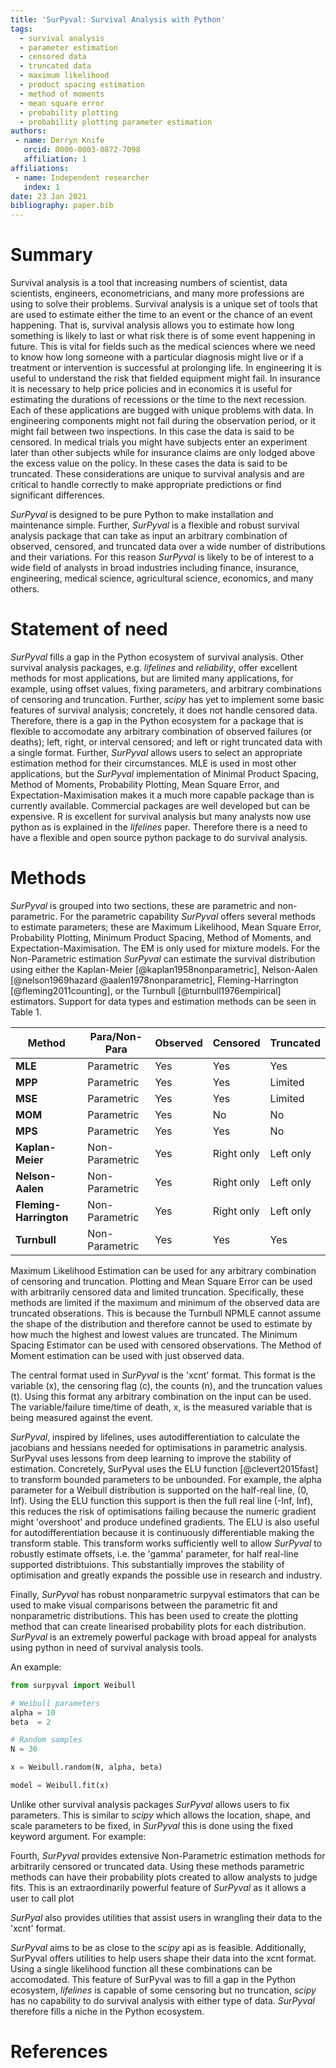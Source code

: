 ```yaml
---
title: 'SurPyval: Survival Analysis with Python'
tags:
  - survival analysis
  - parameter estimation
  - censored data
  - truncated data
  - maximum likelihood
  - product spacing estimation
  - method of moments
  - mean square error
  - probability plotting
  - probability plotting parameter estimation
authors:
 - name: Derryn Knife
   orcid: 0000-0003-0872-7098 
   affiliation: 1
affiliations:
 - name: Independent researcher
   index: 1
date: 23 Jan 2021
bibliography: paper.bib
---
```


# Summary

Survival analysis is a tool that increasing numbers of scientist, data scientists, engineers, econometricians, and many more professions are using to solve their problems. Survival analysis is a unique set of tools that are used to estimate either the time to an event or the chance of an event happening. That is, survival analysis allows you to estimate how long something is likely to last or what risk there is of some event happening in future. This is vital for fields such as the medical sciences where we need to know how long someone with a particular diagnosis might live or if a treatment or intervention is successful at prolonging life. In engineering it is useful to understand the risk that fielded equipment might fail. In insurance it is necessary to help price policies and in economics it is useful for estimating the durations of recessions or the time to the next recession. Each of these applications are bugged with unique problems with data. In engineering components might not fail during the observation period, or it might fail between two inspections. In this case the data is said to be censored. In medical trials you might have subjects enter an experiment later than other subjects while for insurance claims are only lodged above the excess value on the policy. In these cases the data is said to be truncated. These considerations are unique to survival analysis and are critical to handle correctly to make appropriate predictions or find significant differences.

*SurPyval* is designed to be pure Python to make installation and maintenance simple. Further, *SurPyval* is a flexible and robust survival analysis package that can take as input an arbitrary combination of observed, censored, and truncated data over a wide number of distributions and their variations. For this reason *SurPyval* is likely to be of interest to a wide field of analysts in broad industries including finance, insurance, engineering, medical science, agricultural science, economics, and many others.

# Statement of need

*SurPyval* fills a gap in the Python ecosystem of survival analysis. Other survival analysis packages, e.g. *lifelines* and *reliability*, offer excellent methods for most applications, but are limited many applications, for example, using offset values, fixing parameters, and arbitrary combinations of censoring and truncation. Further, *scipy* has yet to implement some basic features of survival analysis; concretely, it does not handle censored data. Therefore, there is a gap in the Python ecosystem for a package that is flexible to accomodate any arbitrary combination of observed failures (or deaths); left, right, or interval censored; and left or right truncated data with a single format. Further, *SurPyval* allows users to select an appropriate estimation method for their circumstances. MLE is used in most other applications, but the *SurPyval* implementation of Minimal Product Spacing, Method of Moments, Probability Plotting, Mean Square Error, and Expectation-Maximisation makes it a much more capable package than is currently available. Commercial packages are well developed but can be expensive. R is excellent for survival analysis but many analysts now use python as is explained in the *lifelines* paper. Therefore there is a need to have a flexible and open source python package to do survival analysis.

# Methods

*SurPyval* is grouped into two sections, these are parametric and non-parametric. For the parametric capability *SurPyval* offers several methods to estimate parameters; these are Maximum Likelihood, Mean Square Error, Probability Plotting, Minimum Product Spacing, Method of Moments, and Expectation-Maximisation. The EM is only used for mixture models. For the Non-Parametric estimation *SurPyval* can estimate the survival distribution using either the Kaplan-Meier [@kaplan1958nonparametric], Nelson-Aalen [@nelson1969hazard @aalen1978nonparametric], Fleming-Harrington [@fleming2011counting], or the Turnbull [@turnbull1976empirical] estimators. Support for data types and estimation methods can be seen in Table 1.

| Method | Para/Non-Para | Observed | Censored | Truncated |
| ------ | ---- |-----|------|------|
| **MLE** | Parametric | Yes | Yes | Yes |
| **MPP** | Parametric | Yes | Yes | Limited |
| **MSE** | Parametric | Yes | Yes | Limited |
| **MOM** | Parametric | Yes | No | No |
| **MPS** | Parametric | Yes | Yes | No |
| **Kaplan-Meier** | Non-Parametric | Yes | Right only | Left only |
| **Nelson-Aalen** | Non-Parametric | Yes | Right only | Left only |
| **Fleming-Harrington** | Non-Parametric | Yes | Right only | Left only |
| **Turnbull** | Non-Parametric | Yes | Yes | Yes |


Maximum Likelihood Estimation can be used for any arbitrary combination of censoring and truncation. Plotting and Mean Square Error can be used with arbitrarily censored data and limited truncation. Specifically, these methods are limited if the maximum and minimum of the observed data are truncated obserations. This is because the Turnbull NPMLE cannot assume the shape of the distribution and therefore cannot be used to estimate by how much the highest and lowest values are truncated. The Minimum Spacing Estimator can be used with censored observations. The Method of Moment estimation can be used with just observed data.

The central format used in *SurPyval* is the 'xcnt' format. This format is the variable (x), the censoring flag (c), the counts (n), and the truncation values (t). Using this format any arbitrary combination on the input can be used. The variable/failure time/time of death, x, is the measured variable that is being measured against the event.


*SurPyval*, inspired by lifelines, uses autodifferentiation to calculate the jacobians and hessians needed for optimisations in parametric analysis. SurPyval uses lessons from deep learning to improve the stability of estimation. Concretely, SurPyval uses the ELU function [@clevert2015fast] to transform bounded parameters to be unbounded. For example, the alpha parameter for a Weibull distribution is supported on the half-real line, (0, Inf). Using the ELU function this support is then the full real line (-Inf, Inf), this reduces the risk of optimisations failing because the numeric gradient might 'overshoot' and produce undefined gradients. The ELU is also useful for autodifferentiation because it is continuously differentiable making the transform stable. This transform works sufficiently well to allow *SurPyval* to robustly estimate offsets, i.e. the 'gamma' parameter, for half real-line supported distribtuions. This substantially improves the stability of optimisation and greatly expands the possible use in research and industry.

Finally, *SurPyval* has robust nonparametric surpyval estimators that can be used to make visual comparisons between the parametric fit and nonparametric distributions. This has been used to create the plotting method that can create linearised probability plots for each distribution. *SurPyval* is an extremely powerful package with broad appeal for analysts using python in need of survival analysis tools.

An example:

```python
from surpyval import Weibull

# Weibull parameters
alpha = 10
beta  = 2

# Random samples
N = 30

x = Weibull.random(N, alpha, beta)

model = Weibull.fit(x)
```

Unlike other survival analysis packages *SurPyval* allows users to fix parameters. This is similar to *scipy* which allows the location, shape, and scale parameters to be fixed, in *SurPyval* this is done using the fixed keyword argument. For example:


Fourth, *SurPyval* provides extensive Non-Parametric estimation methods for arbitrarily censored or truncated data. Using these methods parametric methods can have their probability plots created to allow analysts to judge fits. This is an extraordinarily powerful feature of *SurPyval* as it allows a user to call plot 

*SurPyal* also provides utilities that assist users in wrangling their data to the 'xcnt' format.

*SurPyval* aims to be as close to the *scipy* api as is feasible. Additionally, SurPyval offers utilities to help users shape their data into the xcnt format. Using a single likelihood function all these combinations can be accomodated. This feature of SurPyval was to fill a gap in the Python ecosystem, *lifelines* is capable of some censoring but no truncation, *scipy* has no capability to do survival analysis with either type of data. *SurPyval* therefore fills a niche in the Python ecosystem.

# References
